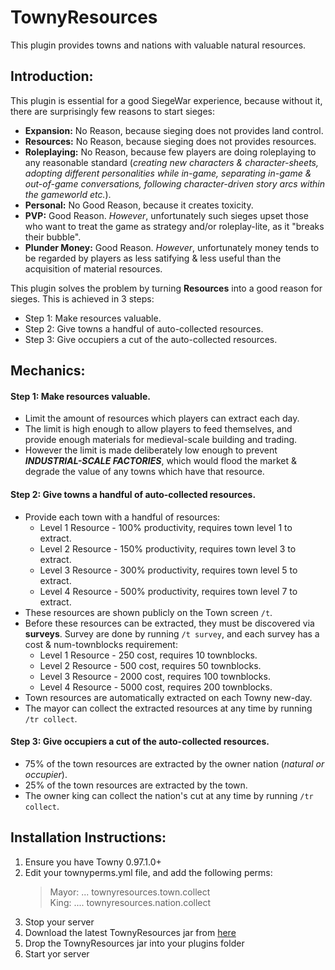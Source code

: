 # TownyResources
This plugin provides towns and nations with valuable natural resources.

## Introduction:
This plugin is essential for a good SiegeWar experience, because without it, there are surprisingly few reasons to start sieges:
 - **Expansion:** No Reason, because sieging does not provides land control. 
 - **Resources:** No Reason, because sieging does not provides resources. 
 - **Roleplaying:** No Reason, because few players are doing roleplaying to any reasonable standard (*creating new characters & character-sheets, adopting different personalities while in-game, separating in-game & out-of-game conversations, following character-driven story arcs within the gameworld etc.*).  
 - **Personal:** No Good Reason, because it creates toxicity.
 - **PVP:** Good Reason. *However*, unfortunately such sieges upset those who want to treat the game as strategy and/or roleplay-lite, as it "breaks their bubble".
 - **Plunder Money:** Good Reason. *However*, unfortunately money tends to be regarded by players as less satifying & less useful than the acquisition of material resources.
 
 This plugin solves the problem by turning **Resources** into a good reason for sieges. This is achieved in 3 steps:
 - Step 1: Make resources valuable.
 - Step 2: Give towns a handful of auto-collected resources.
 - Step 3: Give occupiers a cut of the auto-collected resources.
 #### 
 
## Mechanics: 
#### Step 1: Make resources valuable.
- Limit the amount of resources which players can extract each day.
- The limit is high enough to allow players to feed themselves, and provide enough materials for medieval-scale building and trading.
- However the limit is made deliberately low enough to prevent ***INDUSTRIAL-SCALE FACTORIES***, which would flood the market & degrade the value of any towns which have that resource.

#### Step 2: Give towns a handful of auto-collected resources.
- Provide each town with a handful of resources:
  - Level 1 Resource - 100% productivity, requires town level 1 to extract.
  - Level 2 Resource - 150% productivity, requires town level 3 to extract.
  - Level 3 Resource - 300% productivity, requires town level 5 to extract.
  - Level 4 Resource - 500% productivity, requires town level 7 to extract.
- These resources are shown publicly on the Town screen `/t`.
- Before these resources can be extracted, they must be discovered via **surveys**. Survey are done by running `/t survey`, and each survey has a cost & num-townblocks requirement:
    - Level 1 Resource - 250 cost, requires 10 townblocks.
    - Level 2 Resource - 500 cost, requires 50 townblocks.
    - Level 3 Resource - 2000 cost, requires 100 townblocks.
    - Level 4 Resource - 5000 cost, requires 200 townblocks.  
- Town resources are automatically extracted on each Towny new-day.
- The mayor can collect the extracted resources at any time by running `/tr collect`.

#### Step 3: Give occupiers a cut of the auto-collected resources.
- 75% of the town resources are extracted by the owner nation (*natural or occupier*). 
- 25% of the town resources are extracted by the town.
- The owner king can collect the nation's cut at any time by running `/tr collect`.
    
## Installation Instructions:
1. Ensure you have Towny 0.97.1.0+
2. Edit your townyperms.yml file, and add the following perms:
   > Mayor: ...    townyresources.town.collect                                                            
   > King: ....    townyresources.nation.collect                                                                                                                       
2. Stop your server
3. Download the latest TownyResources jar from [here](https://github.com/TownyAdvanced/TownyResources/releases)
4. Drop the TownyResources jar into your plugins folder
5. Start yor server